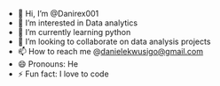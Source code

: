 - 👋 Hi, I’m @Danirex001
- 👀 I’m interested in Data analytics
- 🌱 I’m currently learning python
- 💞️ I’m looking to collaborate on data analysis projects
- 📫 How to reach me @danielekwusigo@gmail.com
- 😄 Pronouns: He 
- ⚡ Fun fact: I love to code

<!---
Danirex001/Danirex001 is a ✨ special ✨ repository because its `README.md` (this file) appears on your GitHub profile.
You can click the Preview link to take a look at your changes.
--->
